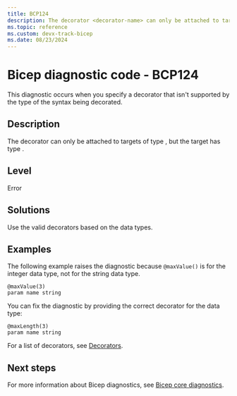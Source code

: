 ```yaml
---
title: BCP124
description: The decorator <decorator-name> can only be attached to targets of type <data-type>, but the target has type <data-type>.
ms.topic: reference
ms.custom: devx-track-bicep
ms.date: 08/23/2024
---
```


# Bicep diagnostic code - BCP124

This diagnostic occurs when you specify a decorator that isn't supported by the type of the syntax being decorated.

## Description

The decorator <decorator-name> can only be attached to targets of type <data-type>, but the target has type <data-type>.

## Level

Error

## Solutions

Use the valid decorators based on the data types.

## Examples

The following example raises the diagnostic because `@maxValue()` is for the integer data type, not for the string data type.

```bicep
@maxValue(3)
param name string 
```

You can fix the diagnostic by providing the correct decorator for the data type:

```bicep
@maxLength(3)
param name string 
```

For a list of decorators, see [Decorators](../file.md#decorators).

## Next steps

For more information about Bicep diagnostics, see [Bicep core diagnostics](../bicep-core-diagnostics.md).
